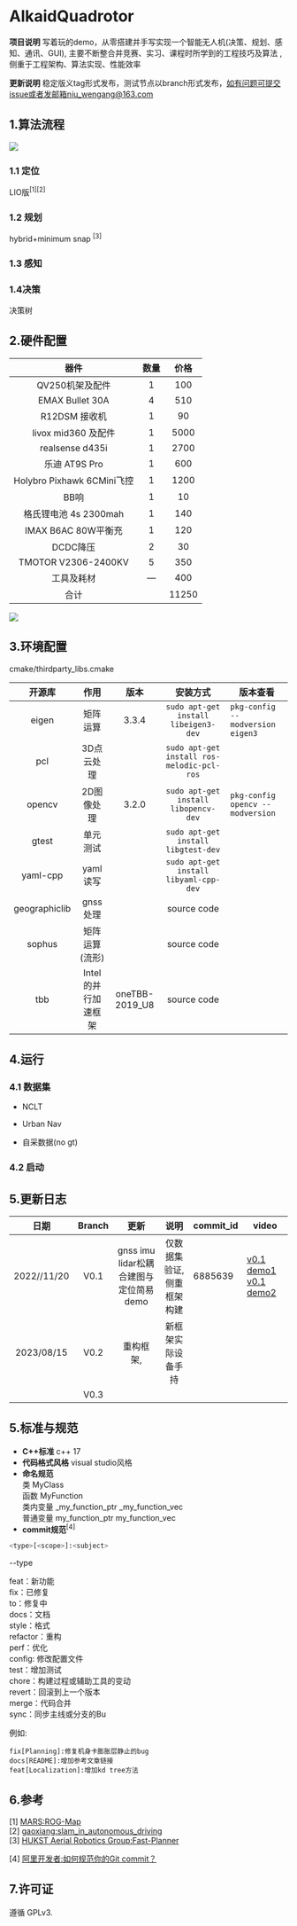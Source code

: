 # AlkaidQuadrotor

**项目说明** 写着玩的demo，从零搭建并手写实现一个智能无人机(决策、规划、感知、通讯、GUI), 主要不断整合并竞赛、实习、课程时所学到的工程技巧及算法 ,侧重于工程架构、算法实现、性能效率 

**更新说明** 稳定版义tag形式发布，测试节点以branch形式发布，如有问题可提交issue或者发邮箱niu_wengang@163.com       



## 1.算法流程

<img src="./file/pic/framework_software.drawio.svg" style="zoom:100%;" />

### 1.1 定位

LIO版<sup>[1]</sup><sup>[2]</sup>

### 1.2 规划
hybrid+minimum snap <sup>[3]</sup>


### 1.3 感知


### 1.4决策
决策树

## 2.硬件配置

|      器件       | 数量 | 价格 |
| :------: | :--: | :----: |
|    QV250机架及配件    |  1   | 100 |
| EMAX Bullet 30A |  4   | 510 |
|     R12DSM 接收机     |  1   | 90 |
|  livox mid360 及配件  |  1   | 5000 |
| realsense d435i | 1 | 2700 |
| 乐迪 AT9S Pro | 1 | 600 |
| Holybro Pixhawk 6CMini飞控 | 1 | 1200 |
| BB响 | 1 | 10 |
| 格氏锂电池 4s 2300mah | 1 | 140 |
| IMAX B6AC 80W平衡充 | 1 | 120 |
| DCDC降压 | 2 | 30 |
| TMOTOR V2306-2400KV | 5 | 350 |
| 工具及耗材 | — | 400 |
| 合计 |  | 11250 |

<img src="./file/pic/framework_hardware.drawio.svg" style="zoom:100%;" />

## 3.环境配置

cmake/thirdparty_libs.cmake

|  开源库  |  作用  |    版本    |安装方式|版本查看|
| :----: | :----: | :----: | :----: | ------ |
| eigen | 矩阵运算 | 3.3.4 |```sudo apt-get install libeigen3-dev```|```pkg-config --modversion eigen3```|
| pcl | 3D点云处理 |                | ```sudo apt-get install ros-melodic-pcl-ros``` |  |
| opencv |     2D图像处理      |3.2.0| ```sudo apt-get install libopencv-dev``` | ```pkg-config opencv --modversion``` |
|  gtest   |      单元测试       |                |    ```sudo apt-get install libgtest-dev```     |                                      |
| yaml-cpp |      yaml读写       |                |    `sudo apt-get install libyaml-cpp-dev`    |                                      |
| geographiclib | gnss处理 |                | source code |                                      |
|  sophus  |   矩阵运算(流形)    || source code | |
| tbb | Intel的并行加速框架 |oneTBB-2019_U8| source code | |




## 4.运行
### 4.1 数据集

+ NCLT

+ Urban Nav
+ 自采数据(no gt)

### 4.2 启动




## 5.更新日志

|日期| Branch | 更新 |说明 | commit_id | video |
| :----: | :----:| :----: | :----: | ------ | ------ |
| 2022//11/20 | V0.1 | gnss imu lidar松耦合建图与定位简易demo |仅数据集验证,侧重框架构建|6885639|[v0.1 demo1](https://www.bilibili.com/video/BV1mt4y1K7Nt/?spm_id_from=333.999.0.0&vd_source=b86740d9f2b244ac781ad5f60dd8e818)     [v0.1 demo2](https://www.bilibili.com/video/BV1Ce4y1s75g/?spm_id_from=333.788&vd_source=b86740d9f2b244ac781ad5f60dd8e818)|
| 2023/08/15 | V0.2 | 重构框架, | 新框架实际设备手持 |                                    |                                    |
|  | V0.3 |      ||||









## 5.标准与规范

+ **C++标准** c++ 17   
+ **代码格式风格** visual studio风格  
 + **命名规范**  
    类 MyClass  
    函数 MyFunction      
    类内变量 _my_function_ptr _my_function_vec    
    普通变量 my_function_ptr   my_function_vec    
 +  **commit规范**<sup>[4]</sup>

```Bash
<type>[<scope>]:<subject>
```

--type

feat：新功能  
fix：已修复  
to：修复中  
docs：文档  
style：格式  
refactor：重构  
perf：优化  
config: 修改配置文件  
test：增加测试  
chore：构建过程或辅助工具的变动  
revert：回滚到上一个版本  
merge：代码合并  
sync：同步主线或分支的Bu  

例如:
```
fix[Planning]:修复机身卡膨胀层静止的bug  
docs[README]:增加参考文章链接  
feat[Localization]:增加kd tree方法  
```

## 6.参考

[1]  [MARS:ROG-Map](https://github.com/hku-mars/ROG-Map)  
[2]  [gaoxiang:slam_in_autonomous_driving](https://github.com/gaoxiang12/slam_in_autonomous_driving)  
[3]  [ HUKST Aerial Robotics Group:Fast-Planner](https://github.com/HKUST-Aerial-Robotics/Fast-Planner)  

[4]  [阿里开发者:如何规范你的Git commit？](https://zhuanlan.zhihu.com/p/182553920)  

## 7.许可证
遵循 GPLv3.
